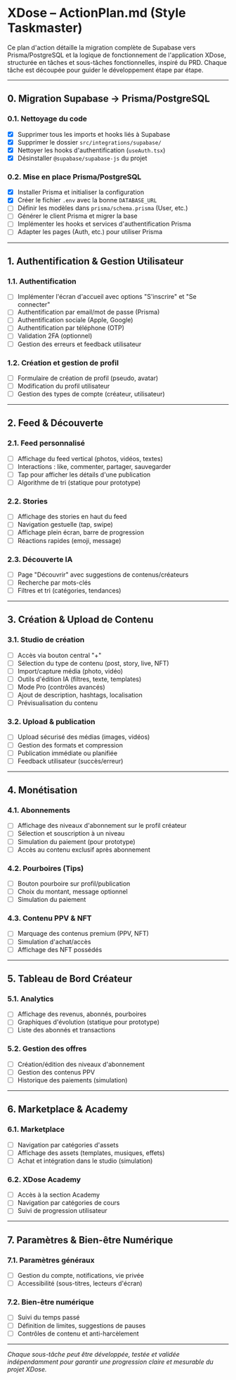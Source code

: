 # XDose – ActionPlan.md (Style Taskmaster)

Ce plan d'action détaille la migration complète de Supabase vers Prisma/PostgreSQL et la logique de fonctionnement de l'application XDose, structurée en tâches et sous-tâches fonctionnelles, inspiré du PRD. Chaque tâche est découpée pour guider le développement étape par étape.

---

## 0. Migration Supabase → Prisma/PostgreSQL

### 0.1. Nettoyage du code
- [x] Supprimer tous les imports et hooks liés à Supabase
- [x] Supprimer le dossier `src/integrations/supabase/`
- [x] Nettoyer les hooks d'authentification (`useAuth.tsx`)
- [x] Désinstaller `@supabase/supabase-js` du projet

### 0.2. Mise en place Prisma/PostgreSQL
- [x] Installer Prisma et initialiser la configuration
- [x] Créer le fichier `.env` avec la bonne `DATABASE_URL`
- [ ] Définir les modèles dans `prisma/schema.prisma` (User, etc.)
- [ ] Générer le client Prisma et migrer la base
- [ ] Implémenter les hooks et services d'authentification Prisma
- [ ] Adapter les pages (Auth, etc.) pour utiliser Prisma

---

## 1. Authentification & Gestion Utilisateur

### 1.1. Authentification
- [ ] Implémenter l'écran d'accueil avec options "S'inscrire" et "Se connecter"
- [ ] Authentification par email/mot de passe (Prisma)
- [ ] Authentification sociale (Apple, Google)
- [ ] Authentification par téléphone (OTP)
- [ ] Validation 2FA (optionnel)
- [ ] Gestion des erreurs et feedback utilisateur

### 1.2. Création et gestion de profil
- [ ] Formulaire de création de profil (pseudo, avatar)
- [ ] Modification du profil utilisateur
- [ ] Gestion des types de compte (créateur, utilisateur)

---

## 2. Feed & Découverte

### 2.1. Feed personnalisé
- [ ] Affichage du feed vertical (photos, vidéos, textes)
- [ ] Interactions : like, commenter, partager, sauvegarder
- [ ] Tap pour afficher les détails d'une publication
- [ ] Algorithme de tri (statique pour prototype)

### 2.2. Stories
- [ ] Affichage des stories en haut du feed
- [ ] Navigation gestuelle (tap, swipe)
- [ ] Affichage plein écran, barre de progression
- [ ] Réactions rapides (emoji, message)

### 2.3. Découverte IA
- [ ] Page "Découvrir" avec suggestions de contenus/créateurs
- [ ] Recherche par mots-clés
- [ ] Filtres et tri (catégories, tendances)

---

## 3. Création & Upload de Contenu

### 3.1. Studio de création
- [ ] Accès via bouton central "+"
- [ ] Sélection du type de contenu (post, story, live, NFT)
- [ ] Import/capture média (photo, vidéo)
- [ ] Outils d'édition IA (filtres, texte, templates)
- [ ] Mode Pro (contrôles avancés)
- [ ] Ajout de description, hashtags, localisation
- [ ] Prévisualisation du contenu

### 3.2. Upload & publication
- [ ] Upload sécurisé des médias (images, vidéos)
- [ ] Gestion des formats et compression
- [ ] Publication immédiate ou planifiée
- [ ] Feedback utilisateur (succès/erreur)

---

## 4. Monétisation

### 4.1. Abonnements
- [ ] Affichage des niveaux d'abonnement sur le profil créateur
- [ ] Sélection et souscription à un niveau
- [ ] Simulation du paiement (pour prototype)
- [ ] Accès au contenu exclusif après abonnement

### 4.2. Pourboires (Tips)
- [ ] Bouton pourboire sur profil/publication
- [ ] Choix du montant, message optionnel
- [ ] Simulation du paiement

### 4.3. Contenu PPV & NFT
- [ ] Marquage des contenus premium (PPV, NFT)
- [ ] Simulation d'achat/accès
- [ ] Affichage des NFT possédés

---

## 5. Tableau de Bord Créateur

### 5.1. Analytics
- [ ] Affichage des revenus, abonnés, pourboires
- [ ] Graphiques d'évolution (statique pour prototype)
- [ ] Liste des abonnés et transactions

### 5.2. Gestion des offres
- [ ] Création/édition des niveaux d'abonnement
- [ ] Gestion des contenus PPV
- [ ] Historique des paiements (simulation)

---

## 6. Marketplace & Academy

### 6.1. Marketplace
- [ ] Navigation par catégories d'assets
- [ ] Affichage des assets (templates, musiques, effets)
- [ ] Achat et intégration dans le studio (simulation)

### 6.2. XDose Academy
- [ ] Accès à la section Academy
- [ ] Navigation par catégories de cours
- [ ] Suivi de progression utilisateur

---

## 7. Paramètres & Bien-être Numérique

### 7.1. Paramètres généraux
- [ ] Gestion du compte, notifications, vie privée
- [ ] Accessibilité (sous-titres, lecteurs d'écran)

### 7.2. Bien-être numérique
- [ ] Suivi du temps passé
- [ ] Définition de limites, suggestions de pauses
- [ ] Contrôles de contenu et anti-harcèlement

---

*Chaque sous-tâche peut être développée, testée et validée indépendamment pour garantir une progression claire et mesurable du projet XDose.*
